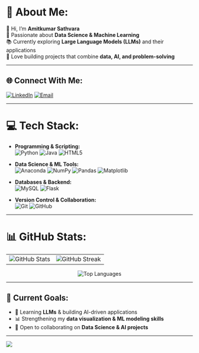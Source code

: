 # 💫 About Me:
👋 Hi, I’m **Amitkumar Sathvara**  
🎯 Passionate about **Data Science & Machine Learning**  
📚 Currently exploring **Large Language Models (LLMs)** and their applications  
🚀 Love building projects that combine **data, AI, and problem-solving**

---

## 🌐 Connect With Me:
[![LinkedIn](https://img.shields.io/badge/LinkedIn-%230077B5.svg?style=for-the-badge&logo=linkedin&logoColor=white)](https://www.linkedin.com/in/sathvara-amitkumar-015783285/) 
[![Email](https://img.shields.io/badge/Email-D14836?style=for-the-badge&logo=gmail&logoColor=white)](mailto:sathvaraamit2005@gmail.com)  

---

# 💻 Tech Stack:
- **Programming & Scripting:**  
  ![Python](https://img.shields.io/badge/python-3670A0?style=for-the-badge&logo=python&logoColor=ffdd54) ![Java](https://img.shields.io/badge/java-%23ED8B00.svg?style=for-the-badge&logo=openjdk&logoColor=white) ![HTML5](https://img.shields.io/badge/html5-%23E34F26.svg?style=for-the-badge&logo=html5&logoColor=white)  

- **Data Science & ML Tools:**  
  ![Anaconda](https://img.shields.io/badge/Anaconda-%2344A833.svg?style=for-the-badge&logo=anaconda&logoColor=white) ![NumPy](https://img.shields.io/badge/numpy-%23013243.svg?style=for-the-badge&logo=numpy&logoColor=white) ![Pandas](https://img.shields.io/badge/pandas-%23150458.svg?style=for-the-badge&logo=pandas&logoColor=white) ![Matplotlib](https://img.shields.io/badge/Matplotlib-%23ffffff.svg?style=for-the-badge&logo=Matplotlib&logoColor=black)  

- **Databases & Backend:**  
  ![MySQL](https://img.shields.io/badge/mysql-4479A1.svg?style=for-the-badge&logo=mysql&logoColor=white) ![Flask](https://img.shields.io/badge/flask-%23000.svg?style=for-the-badge&logo=flask&logoColor=white)  

- **Version Control & Collaboration:**  
  ![Git](https://img.shields.io/badge/git-%23F05033.svg?style=for-the-badge&logo=git&logoColor=white) ![GitHub](https://img.shields.io/badge/github-%23121011.svg?style=for-the-badge&logo=github&logoColor=white)

---

# 📊 GitHub Stats:

<table>
  <tr>
    <td><img src="https://github-readme-stats.vercel.app/api?username=Sathvara-Amitkumar&theme=dark&hide_border=false&include_all_commits=false&count_private=false" alt="GitHub Stats" /></td>
    <td><img src="https://nirzak-streak-stats.vercel.app/?user=Sathvara-Amitkumar&theme=dark&hide_border=false" alt="GitHub Streak" /></td>
  </tr>
</table>

<div align="center">
  <img src="https://github-readme-stats.vercel.app/api/top-langs/?username=Sathvara-Amitkumar&theme=dark&hide_border=false&include_all_commits=false&count_private=false&layout=compact" alt="Top Languages" />
</div>

---

## 🚀 Current Goals:
- 🌱 Learning **LLMs** & building AI-driven applications  
- 📊 Strengthening my **data visualization & ML modeling skills**  
- 🤝 Open to collaborating on **Data Science & AI projects**  

---

[![](https://visitcount.itsvg.in/api?id=Sathvara-Amitkumar&icon=0&color=0)](https://visitcount.itsvg.in)

<!-- Created with ❤️ using GPRM ( https://gprm.itsvg.in ) -->
